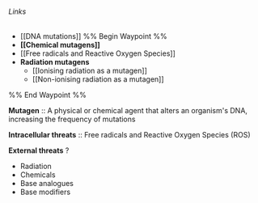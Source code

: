 ###### Links
- [[DNA mutations]]
%% Begin Waypoint %%
- **[[Chemical mutagens]]**
- [[Free radicals and Reactive Oxygen Species]]
- **Radiation mutagens**
	- [[Ionising radiation as a mutagen]]
	- [[Non-ionising radiation as a mutagen]]

%% End Waypoint %%

**Mutagen** :: A physical or chemical agent that alters an organism's DNA, increasing the frequency of mutations

**Intracellular threats** :: Free radicals and Reactive Oxygen Species (ROS)

**External threats**
?
- Radiation
- Chemicals
- Base analogues
- Base modifiers